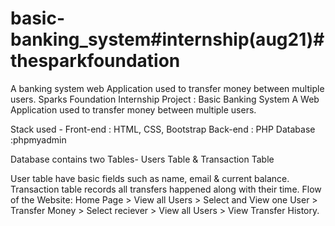 # basic-banking_system#internship(aug21)#thesparkfoundation
A banking system web Application used to transfer money between multiple users.
Sparks Foundation Internship Project : Basic Banking System
A Web Application used to transfer money between multiple users.

Stack used - Front-end : HTML, CSS, Bootstrap Back-end : PHP Database :phpmyadmin

Database contains two Tables- Users Table & Transaction Table

User table have basic fields such as name, email & current balance.
Transaction table records all transfers happened along with their time.
Flow of the Website: Home Page > View all Users > Select and View one User > Transfer Money > Select reciever > View all Users > View Transfer History.
